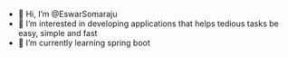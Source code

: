 - 👋 Hi, I’m @EswarSomaraju
- 👀 I’m interested in developing applications that helps tedious tasks be easy, simple and fast
- 🌱 I’m currently learning spring boot

<!---
EswarSomaraju/EswarSomaraju is a ✨ special ✨ repository because its `README.md` (this file) appears on your GitHub profile.
You can click the Preview link to take a look at your changes.
--->
